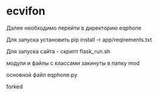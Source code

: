 # ecvifon
Далее необходимо перейти в директорию eqphone

Для запуска установить
pip install -r app/reqirements.txt

Для запуска сайта - скрипт flask_run.sh

модули и файлы с классами закинуты в папку mod 

основной файл eqphone.py 

forked
